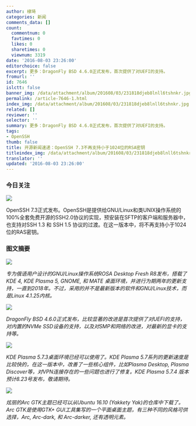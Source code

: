 ```yaml
---
author: 棣琦
categories: 新闻
comments_data: []
count:
  commentnum: 0
  favtimes: 0
  likes: 0
  sharetimes: 0
  viewnum: 3319
date: '2016-08-03 23:26:00'
editorchoice: false
excerpt: 更多：DragonFly BSD 4.6.0正式发布，首次提供了对UEFI的支持。
fromurl: ''
id: 7646
islctt: false
banner_img: /data/attachment/album/201608/03/231818djeb8lnll6tshnkr.jpg
permalink: /article-7646-1.html
index_img: /data/attachment/album/201608/03/231818djeb8lnll6tshnkr.jpg
related: []
reviewer: ''
selector: ''
summary: 更多：DragonFly BSD 4.6.0正式发布，首次提供了对UEFI的支持。
tags:
- OpenSSH
thumb: false
title: 开源新闻速递：OpenSSH 7.3不再支持小于1024位的RSA密钥
titleindex_img: /data/attachment/album/201608/03/231818djeb8lnll6tshnkr.jpg
translator: ''
updated: '2016-08-03 23:26:00'
---
```


### 今日关注


![](/data/attachment/album/201608/03/231818djeb8lnll6tshnkr.jpg)


OpenSSH 7.3正式发布。OpenSSH是提供给GNU/Linux和类UNIX操作系统的100%全套免费开源的SSH2.0协议的实现，预安装在SFTP的客户端和服务器中，也支持对SSH 1.3 和 SSH 1.5 协议的过渡。在这一版本中，将不再支持小于1024位的RAS密钥。


### 图文摘要


![](/data/attachment/album/201608/03/232004brl7r1e5tcbbhzlh.jpg)


*专为俄语用户设计的GNU/Linux操作系统ROSA Desktop Fresh R8发布，搭载了KDE 4, KDE Plasma 5, GNOME, 和 MATE 桌面环境，并进行为期两年的更新支持，一直到2018年。不过，采用的并不是最新版本的软件和GNU/Linux技术，而是Linux 4.1.25内核。*


![](/data/attachment/album/201608/03/232108wqfoz6bob5xdzkoa.jpg)


*DragonFly BSD 4.6.0正式发布，比较显著的改进是首次提供了对UEFI的支持，对内置的NVMe SSD设备的支持，以及对SMP和网络的改进，对最新的显卡的支持等。*


![](/data/attachment/album/201608/03/232213xzd7z817dkuozgd1.jpg)


*KDE Plasma 5.7.3桌面环境已经可以使用了。KDE Plasma 5.7系列的更新速度是比较快的，在这一版本中，改善了一些核心组件，比如Plasma Desktop, Plasma Discover等，对VPN连接存在的一些问题也进行了修复。KDE Plasma 5.7.4 版本预计8.23号发布，敬请期待。*


![](/data/attachment/album/201608/03/232323ktvr6vt99trpry9y.jpg)


*炫丽的Arc GTK主题已经可以从Ubuntu 16.10 (Yakkety Yak)的仓库中下载了。Arc GTK是使用GTK+ GUI工具集写的一个平面桌面主题，有三种不同的风格可供选择，Arc, Arc-dark, 和 Arc-darker, 还有透明元素。*